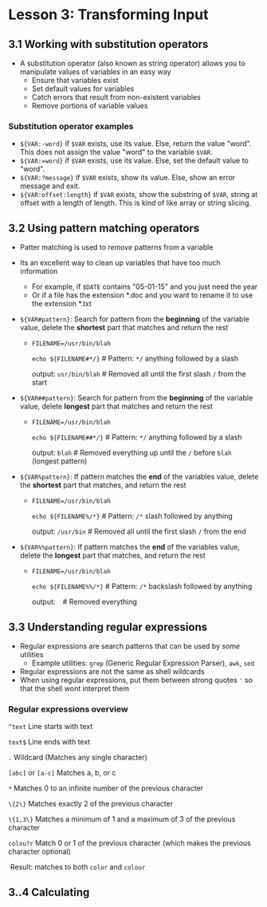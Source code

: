 # Lesson 3: Transforming Input

## 3.1 Working with substitution operators

- A substitution operator (also known as string operator) allows you to manipulate values of variables in an easy way
  - Ensure that variables exist
  - Set default values for variables
  - Catch errors that result from non-existent variables
  - Remove portions of variable values

### Substitution operator examples

- `${VAR:-word}` if `$VAR` exists, use its value. Else, return the value "word". This does not assign the value "word" to the variable `$VAR`.
- `${VAR:=word}` if `$VAR` exists, use its value. Else, set the default value to "word".
- `${VAR:?message}` if `$VAR` exists, show its value. Else, show an error message and exit.
- `${VAR:offset:length}` if `$VAR` exists, show the substring of `$VAR`, string at offset with a length of length. This is kind of like array or string slicing.

## 3.2 Using pattern matching operators

- Patter matching is used to *remove* patterns from a variable

- Its an excellent way to clean up variables that have too much information

  - For example, if `$DATE` contains "05-01-15" and you just need the year
  - Or if a file has the extension *.doc and you want to rename it to use the extension *.txt

- `${VAR#pattern}`: Search for pattern from the **beginning** of the variable value, delete the **shortest** part that matches and return the rest

  - `FILENAME=/usr/bin/blah`

    `echo ${FILENAME#*/}`		 # Pattern: `*/` anything followed by a slash

    output: `usr/bin/blah` 		# Removed all until the first slash `/` from the start

- `${VAR##pattern}`: Search for pattern from the **beginning** of the variable value, delete **longest** part that matches and return the rest

  - `FILENAME=/usr/bin/blah`

    `echo ${FILENAME##*/}`	  # Pattern: `*/` anything followed by a slash

    output: `blah` 						# Removed everything up until the `/` before `blah` (longest pattern)

- `${VAR%pattern}`: If pattern matches the **end** of the variables value, delete the **shortest** part that matches, and return the rest

  - `FILENAME=/usr/bin/blah`

    `echo ${FILENAME%/*}`		# Pattern: `/*` slash followed by anything

    output: `/usr/bin` 				# Removed all until the first slash `/` from the end

- `${VAR%%pattern}`: If pattern matches the **end** of the variables value, delete the **longest** part that matches, and return the rest

  - `FILENAME=/usr/bin/blah`

    `echo ${FILENAME%%/*}`	 # Pattern: `/*` backslash followed by anything

    output: ` ` 								# Removed everything

## 3.3 Understanding regular expressions

- Regular expressions are search patterns that can be used by *some* utilities 
  - Example utilities: `grep` (Generic Regular Expression Parser), `awk`, `sed`
- Regular expressions are not the same as shell wildcards
- When using regular expressions, put them between strong quotes `'` so that the shell wont interpret them

### Regular expressions overview

`^text` 			 		 Line starts with text

`text$` 					  Line ends with text

`.` 					 		 Wildcard (Matches any single character)

`[abc]` or `[a-c]` 	Matches a, b, or c

`*` 							  Matches 0 to an infinite number of the previous character

`\{2\}` 					  Matches exactly 2 of the previous character

`\{1,3\}` 				  Matches a minimum of 1 and a maximum of 3 of the previous character

`colou?r` 				  Match 0 or 1 of the previous character (which makes the previous character optional)

​								   Result: matches to both `color` and `colour`

## 3..4 Calculating

